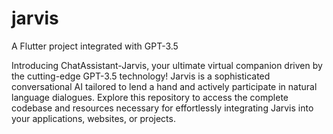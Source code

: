 # jarvis

A Flutter project integrated with GPT-3.5 

Introducing ChatAssistant-Jarvis, your ultimate virtual companion driven by the cutting-edge GPT-3.5 technology! Jarvis is a sophisticated conversational AI tailored to lend a hand and actively participate in natural language dialogues. Explore this repository to access the complete codebase and resources necessary for effortlessly integrating Jarvis into your applications, websites, or projects.
